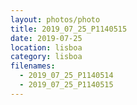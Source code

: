 ```yaml
---
layout: photos/photo
title: 2019_07_25_P1140515
date: 2019-07-25
location: lisboa
category: lisboa
filenames:
  - 2019_07_25_P1140514
  - 2019_07_25_P1140515
---
```

